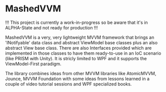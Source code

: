 MashedVVM
==========

!!! This project is currently a work-in-progress so be aware that it's in ALPHA-State and not ready for production !!!

MashedVVM is a very, very lightweight MVVM framework that brings an 'INotifyable' data class and 
abstract ViewModel base classes plus an also abstract View base class. There are also Interfaces 
provided which are implemented in those classes to have them ready-to-use in an IoC scenario 
(like PRISM with Unity). It is stricly limited to WPF and it supports the ViewModel-First paradigm.

The library combines ideas from other MVVM libraries like AtomicMVVM, Jounce, MVVM Foundation with
some ideas from lessons learned in a couple of video tutorial sessions and WPF specialized books. 

